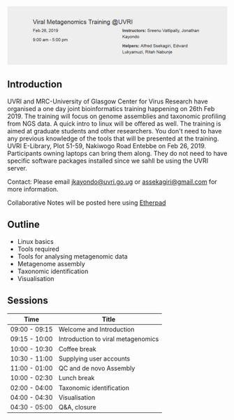 
![alt text](assets/Capture.PNG?raw=true "header")


## **Introduction**

UVRI and MRC-University of Glasgow Center for Virus Research have organised a one day joint bioinformatics training happening on 26th Feb 2019. The training will focus on genome assemblies and taxonomic profiling from NGS data. A quick intro to linux will be offered as well.
The training is aimed at graduate students and other researchers. You don't need to have any previous knowledge of the tools that will be presented at the training.
UVRI E-Library, Plot 51-59, Nakiwogo Road Entebbe on Feb 26, 2019. Participants owning laptops can bring them along.
They do not need to have specific software packages installed since we sahll be using the UVRI server.

Contact: Please email <a href="jkayondo@uvri.go.ug">jkayondo@uvri.go.ug<a/> or <a href="assekagiri@gmail.com">assekagiri@gmail.com<a/> for more information.

Collaborative Notes will be posted here using <a href="http://pad.software-carpentry.org/2019-02-19-uvri">Etherpad</a>


## **Outline**

* Linux basics
* Tools required
* Tools for analysing metagenomic data
* Metagenome assembly
* Taxonomic identification
* Visualisation

## **Sessions**

| Time  | Title|
| ------------- | ------------- |
| 09:00 - 09:15  | Welcome and Introduction |
| 09:15 - 10:00  | Introduction to viral metagenomics  |
| 10:00 - 10:30  | Coffee break  |
| 10:30 - 11:00   | Supplying user accounts  |
| 11:00 - 01:00   | QC and de novo Assembly  |
| 10:00 - 02:30  | Lunch break  |
| 02:00 - 04:00   | Taxonomic identification  |
| 04:00 - 04:30   | Visualisation  |
| 04:30 - 05:00   | Q&A, closure  |




